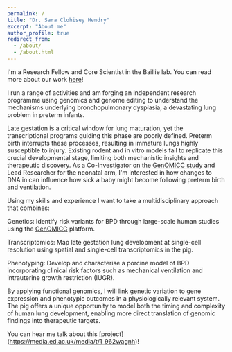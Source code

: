 ```yaml
---
permalink: /
title: "Dr. Sara Clohisey Hendry"
excerpt: "About me"
author_profile: true
redirect_from: 
  - /about/
  - /about.html
---
```

I'm a Research Fellow and Core Scientist in the Baillie lab. You can read more about our work [here](https://baillielab.net/)!  

I run a range of activities and am forging an independent research programme using genomics and genome editing to understand the mechanisms underlying bronchopulmonary dysplasia, a devastating lung problem in preterm infants.

Late gestation is a critical window for lung maturation, yet the transcriptional programs guiding this phase are poorly defined. Preterm birth interrupts these processes, resulting in immature lungs highly susceptible to injury. Existing rodent and in vitro models fail to replicate this crucial developmental stage, limiting both mechanistic insights and therapeutic discovery. As a Co-Investigator on the [GenOMICC study](https://www.genomicc.org) and Lead Researcher for the neonatal arm, I'm interested in how changes to DNA in can influence how sick a baby might become following preterm birth and ventilation. 

Using my skills and experience I want to take a multidisciplinary approach that combines:

Genetics: Identify risk variants for BPD through large-scale human studies using the [GenOMICC](https://www.genomicc.org) platform.

Transcriptomics: Map late gestation lung development at single-cell resolution using spatial and single-cell transcriptomics in the pig.

Phenotyping: Develop and characterise a porcine model of BPD incorporating clinical risk factors such as mechanical ventilation and intrauterine growth restriction (IUGR).

By applying functional genomics, I will link genetic variation to gene expression and phenotypic outcomes in a physiologically relevant system. The pig offers a unique opportunity to model both the timing and complexity of human lung development, enabling more direct translation of genomic findings into therapeutic targets.

You can hear me talk about this [project] (https://media.ed.ac.uk/media/t/1_962wagnh)! 















